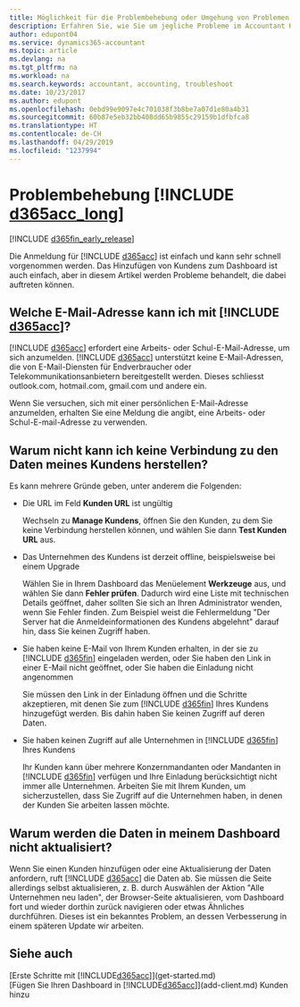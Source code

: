 ```yaml
---
title: Möglichkeit für die Problembehebung oder Umgehung von Problemen | Microsoft Docs
description: Erfahren Sie, wie Sie um jegliche Probleme im Accountant Hub for Dynamics 365 umgehen.
author: edupont04
ms.service: dynamics365-accountant
ms.topic: article
ms.devlang: na
ms.tgt_pltfrm: na
ms.workload: na
ms.search.keywords: accountant, accounting, troubleshoot
ms.date: 10/23/2017
ms.author: edupont
ms.openlocfilehash: 0ebd99e9097e4c701038f3b8be7a07d1e80a4b31
ms.sourcegitcommit: 60b87e5eb32bb408dd65b9855c29159b1dfbfca8
ms.translationtype: HT
ms.contentlocale: de-CH
ms.lasthandoff: 04/29/2019
ms.locfileid: "1237994"
---
```

# <a name="troubleshooting-include-d365acclongincludesd365acclongmdmd"></a>Problembehebung [!INCLUDE [d365acc_long](includes/d365acc_long_md.md)]
[!INCLUDE [d365fin_early_release](includes/d365fin_early_release.md.md)]

Die Anmeldung für [!INCLUDE [d365acc](includes/d365acc_md.md)] ist einfach und kann sehr schnell vorgenommen werden. Das Hinzufügen von Kundens zum Dashboard ist auch einfach, aber in diesem Artikel werden Probleme behandelt, die dabei auftreten können.

## <a name="what-email-address-can-i-use-with-include-d365accincludesd365accmdmd"></a>Welche E-Mail-Adresse kann ich mit [!INCLUDE [d365acc](includes/d365acc_md.md)]?
[!INCLUDE [d365acc](includes/d365acc_md.md)] erfordert eine Arbeits- oder Schul-E-Mail-Adresse, um sich anzumelden. [!INCLUDE [d365acc](includes/d365acc_md.md)] unterstützt keine E-Mail-Adressen, die von E-Mail-Diensten für Endverbraucher oder Telekommunikationsanbietern bereitgestellt werden. Dieses schliesst outlook.com, hotmail.com, gmail.com und andere ein.  

Wenn Sie versuchen, sich mit einer persönlichen E-Mail-Adresse anzumelden, erhalten Sie eine Meldung die angibt, eine Arbeits- oder Schul-E-mail-Adresse zu verwenden.  

## <a name="why-cant-i-connect-to-my-clients-data"></a>Warum nicht kann ich keine Verbindung zu den Daten meines Kundens herstellen?
Es kann mehrere Gründe geben, unter anderem die Folgenden:

- Die URL im Feld **Kunden URL** ist ungültig  

  Wechseln zu **Manage Kundens**, öffnen Sie den Kunden, zu dem Sie keine Verbindung herstellen können, und wählen Sie dann **Test Kunden URL** aus.  
- Das Unternehmen des Kundens ist derzeit offline, beispielsweise bei einem Upgrade

  Wählen Sie in Ihrem Dashboard das Menüelement **Werkzeuge** aus, und wählen Sie dann **Fehler prüfen**. Dadurch wird eine Liste mit technischen Details geöffnet, daher sollten Sie sich an Ihren Administrator wenden, wenn Sie Fehler finden. Zum Beispiel weist die Fehlermeldung "Der Server hat die Anmeldeinformationen des Kundens abgelehnt" darauf hin, dass Sie keinen Zugriff haben.  
- Sie haben keine E-Mail von Ihrem Kunden erhalten, in der sie zu [!INCLUDE [d365fin](includes/d365fin_md.md)] eingeladen werden, oder Sie haben den Link in einer E-Mail nicht geöffnet, oder Sie haben die Einladung nicht angenommen

  Sie müssen den Link in der Einladung öffnen und die Schritte akzeptieren, mit denen Sie zum [!INCLUDE [d365fin](includes/d365fin_md.md)] Ihres Kundens hinzugefügt werden. Bis dahin haben Sie keinen Zugriff auf deren Daten.  
- Sie haben keinen Zugriff auf alle Unternehmen in [!INCLUDE [d365fin](includes/d365fin_md.md)] Ihres Kundens

  Ihr Kunden kann über mehrere Konzernmandanten oder Mandanten in [!INCLUDE [d365fin](includes/d365fin_md.md)] verfügen und Ihre Einladung berücksichtigt nicht immer alle Unternehmen. Arbeiten Sie mit Ihrem Kunden, um sicherzustellen, dass Sie Zugriff auf die Unternehmen haben, in denen der Kunden Sie arbeiten lassen möchte.  

## <a name="why-doesnt-the-data-refresh-in-my-dashboard"></a>Warum werden die Daten in meinem Dashboard nicht aktualisiert?
Wenn Sie einen Kunden hinzufügen oder eine Aktualisierung der Daten anfordern, ruft [!INCLUDE [d365acc](includes/d365acc_md.md)] die Daten ab. Sie müssen die Seite allerdings selbst aktualisieren, z. B. durch Auswählen der Aktion "Alle Unternehmen neu laden", der Browser-Seite aktualisieren, vom Dashboard fort und wieder dorthin zurück navigieren oder etwas Ähnliches durchführen. Dieses ist ein bekanntes Problem, an dessen Verbesserung in einem späteren Update wir arbeiten.  

## <a name="see-also"></a>Siehe auch
[Erste Schritte mit [!INCLUDE[d365acc](includes/d365acc_md.md)]](get-started.md)  
[Fügen Sie Ihren Dashboard in [!INCLUDE[d365acc](includes/d365acc_md.md)]](add-client.md) Kunden hinzu  
